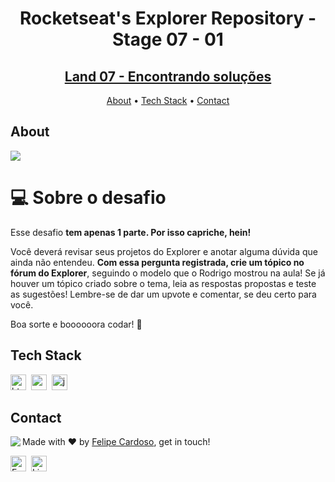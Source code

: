 <h1 align="center">
	Rocketseat's Explorer Repository - Stage 07 - 01
</h1>
<h2 align="center">
	<a href="https://fcms14.github.io/rocketSeat_rep/stage07/challenge01/"> Land 07 - Encontrando soluções </a>
</h2>

<p align="center">
	<a href="#about">About</a> •
	<a href="#tech-stack">Tech Stack</a> •
	<a href="#contact">Contact</a> 
</p>

## About
<img src="https://www.rocketseat.com.br/_next/image?url=%2Fassets%2Flogos%2Frocketseat.svg&w=256&q=100">

# 💻 Sobre o desafio

Esse desafio **tem apenas 1 parte. Por isso capriche, hein!**

Você deverá revisar seus projetos do Explorer e anotar alguma dúvida que ainda não entendeu. **Com essa pergunta registrada, crie um tópico no fórum do Explorer**, seguindo o modelo que o Rodrigo mostrou na aula! Se já houver um tópico criado sobre o tema, leia as respostas propostas e teste as sugestões! Lembre-se de dar um upvote e comentar, se deu certo para você.

Boa sorte e boooooora codar! **🚀**

## Tech Stack
<img src="https://img.shields.io/badge/Html5-05122A?style=flat&logo=html5" alt="html5 Badge" height="25">&nbsp;
<img src="https://img.shields.io/badge/Css3-05122A?style=flat&logo=css3" alt="css3 Badge" height="25">&nbsp;
<img src="https://img.shields.io/badge/Javascript-05122A?style=flat&logo=javascript" alt="javascript Badge" height="25">&nbsp;

## Contact
<img align="left" src="https://avatars.githubusercontent.com/fcms14?size=100">

Made with ❤️ by [Felipe Cardoso](https://github.com/fcms14), get in touch!

<a href="mailto:fcms14" target="_blank"><img src="https://img.shields.io/badge/Email-D14836?style=flat&logo=gmail&logoColor=white" alt="Email Badge" height="25"></a>&nbsp;
<a href="https://www.linkedin.com/in/fcms14" target="_blank"><img src="https://img.shields.io/badge/Linkedin-0077B5?style=flat&logo=linkedin&logoColor=white" alt="LinkedIn Badge" height="25"></a>&nbsp;

<br clear="left"/>
